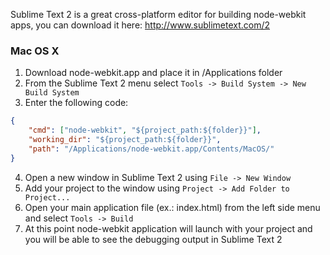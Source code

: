 Sublime Text 2 is a great cross-platform editor for building node-webkit apps, you can download it here: http://www.sublimetext.com/2

### Mac OS X

1. Download node-webkit.app and place it in /Applications folder
2. From the Sublime Text 2 menu select `Tools -> Build System -> New Build System`
3. Enter the following code:

````json
{
    "cmd": ["node-webkit", "${project_path:${folder}}"],
    "working_dir": "${project_path:${folder}}",
    "path": "/Applications/node-webkit.app/Contents/MacOS/"
}
````

4. Open a new window in Sublime Text 2 using `File -> New Window`
5. Add your project to the window using `Project -> Add Folder to Project...`
6. Open your main application file (ex.: index.html) from the left side menu and select `Tools -> Build`
7. At this point node-webkit application will launch with your project and you will be able to see the debugging output in Sublime Text 2